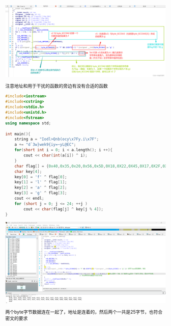 

![img](https://raw.githubusercontent.com/iceing-debug/fxj/master/fxj/7770dc60a3386cb240c48314bd0f190a.png)

注意地址和用于干扰的函数的旁边有没有合适的函数

```cpp
#include<iostream>
#include<cstring>
#include<stdio.h>
#include<unistd.h>
#include<fstream>
using namespace std;
 
int main(){
    string a = "Iodl>Qnb(ocy\x7Fy.i\x7F";
    a += "d`3w}wek9{iy=~yL@EC";
    for(short int i = 0; i < a.length(); i ++){
        cout << char(int(a[i]) ^ i);
    }
    char flag[] = {0x40,0x35,0x20,0x56,0x5D,0X18,0X22,0X45,0X17,0X2F,0X24,0X6E,0X62,0X3C,0X27,0X54,0X48,0X6C,0X24,0X6E,0X72,0X3C,0X32,0X45,0x5B};
    char key[4];
    key[0] = 'f' ^ flag[0];
    key[1] = 'l' ^ flag[1];
    key[2] = 'a' ^ flag[2];
    key[3] = 'g' ^ flag[3];
    cout << endl;
    for (short j = 0; j <= 24; ++j )
        cout << char(flag[j] ^ key[j % 4]);
}
```



![1759994102921](https://raw.githubusercontent.com/iceing-debug/fxj/master/fxj/1759994102921.png)



两个byte字节数据连在一起了，地址是连着的，然后两个一共是25字节，也符合密文的要求